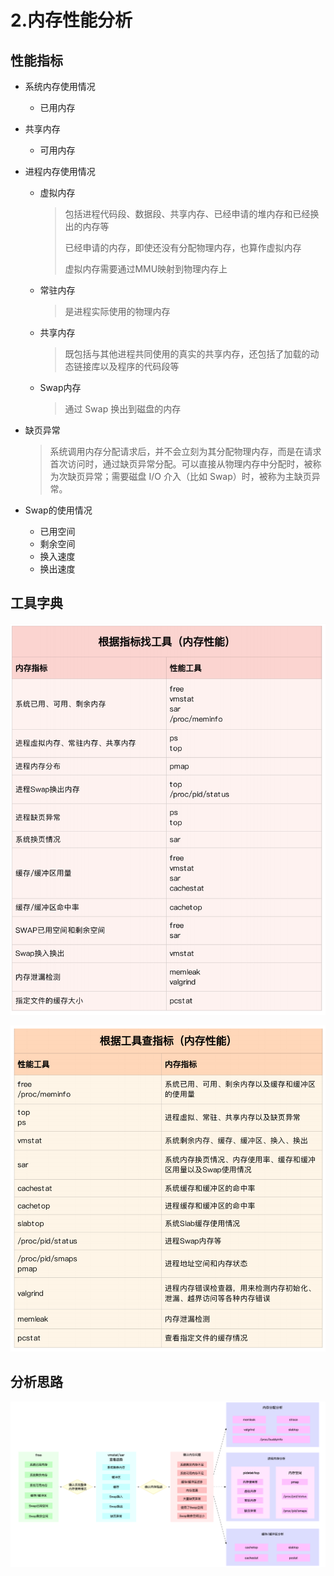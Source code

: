 # 2.内存性能分析


## 性能指标

* 系统内存使用情况

  * 已用内存
* 共享内存
  * 可用内存
  
* 进程内存使用情况

  * 虚拟内存

    >包括进程代码段、数据段、共享内存、已经申请的堆内存和已经换出的内存等
    >
    >已经申请的内存，即使还没有分配物理内存，也算作虚拟内存
    >
    >虚拟内存需要通过MMU映射到物理内存上

  * 常驻内存

    > 是进程实际使用的物理内存

  * 共享内存

    > 既包括与其他进程共同使用的真实的共享内存，还包括了加载的动态链接库以及程序的代码段等

  * Swap内存

    > 通过 Swap 换出到磁盘的内存

* 缺页异常

  > 系统调用内存分配请求后，并不会立刻为其分配物理内存，而是在请求首次访问时，通过缺页异常分配。可以直接从物理内存中分配时，被称为次缺页异常；需要磁盘 I/O 介入（比如 Swap）时，被称为主缺页异常。

* Swap的使用情况

  * 已用空间
  * 剩余空间
  * 换入速度
  * 换出速度

## 工具字典

![根据指标找工具](/images/Linux/memory-1.png)

![根据工具查指标](/images/Linux/memory-2.png)



## 分析思路

![分析思路](/images/Linux/memory-3.png)
